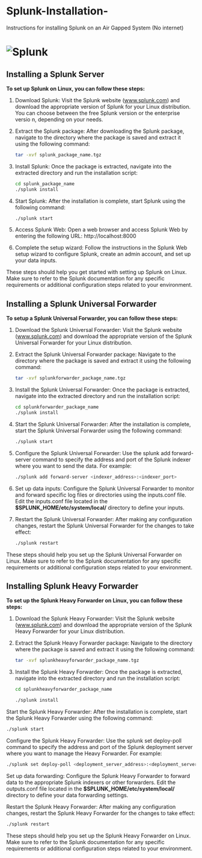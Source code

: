 # Splunk-Installation-
Instructions for installing Splunk on an Air Gapped System (No internet)

# ![Splunk](![splunk-white-black-bg](https://github.com/PracticePrivacy/Splunk-Installation-/assets/156040138/c1c24e3f-b01d-47af-9cbc-954af1de160f)) 
## Installing a Splunk Server

**To set up Splunk on Linux, you can follow these steps:**

1. Download Splunk: Visit the Splunk website (www.splunk.com) and download the appropriate version of Splunk for your Linux distribution. You can choose between the free Splunk version or the enterprise versio n, depending on your needs.

2. Extract the Splunk package: After downloading the Splunk package, navigate to the directory where the package is saved and extract it using the following command:
   ```bash
   tar -xvf splunk_package_name.tgz
   ```

3. Install Splunk: Once the package is extracted, navigate into the extracted directory and run the installation script:
   ```bash
   cd splunk_package_name
   ./splunk install
   ```

4. Start Splunk: After the installation is complete, start Splunk using the following command:
   ```bash
   ./splunk start
   ```

5. Access Splunk Web: Open a web browser and access Splunk Web by entering the following URL: http://localhost:8000


6. Complete the setup wizard: Follow the instructions in the Splunk Web setup wizard to configure Splunk, create an admin account, and set up your data inputs.

These steps should help you get started with setting up Splunk on Linux. Make sure to refer to the Splunk documentation for any specific requirements or additional configuration steps related to your environment.

[def]: splunk-white-black-bg.png

## Installing a Splunk Universal Forwarder 
**To setup a Splunk Universal Forwarder, you can follow these steps:**


1. Download the Splunk Universal Forwarder: Visit the Splunk website (www.splunk.com) and download the appropriate version of the Splunk Universal Forwarder for your Linux distribution.

2. Extract the Splunk Universal Forwarder package: Navigate to the directory where the package is saved and extract it using the following command:

   ```bash
   tar -xvf splunkforwarder_package_name.tgz
   ```

3. Install the Splunk Universal Forwarder: Once the package is extracted, navigate into the extracted directory and run the installation script:

   ```bash
   cd splunkforwarder_package_name
   ./splunk install
   ```

4. Start the Splunk Universal Forwarder: After the installation is complete, start the Splunk Universal Forwarder using the following command:

   ```bash
   ./splunk start
   ```

5. Configure the Splunk Universal Forwarder: Use the splunk add forward-server command to specify the address and port of the Splunk indexer where you want to send the data. For example:

   ```bash
   ./splunk add forward-server <indexer_address>:<indexer_port>
   ```

6. Set up data inputs: Configure the Splunk Universal Forwarder to monitor and forward specific log files or directories using the inputs.conf file. Edit the inputs.conf file located in the **$SPLUNK_HOME/etc/system/local/** directory to define your inputs.

7. Restart the Splunk Universal Forwarder: After making any configuration changes, restart the Splunk Universal Forwarder for the changes to take effect:

   ```bash
   ./splunk restart
   ```

These steps should help you set up the Splunk Universal Forwarder on Linux. Make sure to refer to the Splunk documentation for any specific requirements or additional configuration steps related to your environment.

## Installing Splunk Heavy Forwarder

 **To set up the Splunk Heavy Forwarder on Linux, you can follow these steps:**


1. Download the Splunk Heavy Forwarder: Visit the Splunk website (www.splunk.com) and download the appropriate version of the Splunk Heavy Forwarder for your Linux distribution.

2. Extract the Splunk Heavy Forwarder package: Navigate to the directory where the package is saved and extract it using the following command:

   ```bash
   tar -xvf splunkheavyforwarder_package_name.tgz
   ```

3. Install the Splunk Heavy Forwarder: Once the package is extracted, navigate into the extracted directory and run the installation script:

   ```bash
   cd splunkheavyforwarder_package_name

   ./splunk install
   ```

Start the Splunk Heavy Forwarder: After the installation is complete, start the Splunk Heavy Forwarder using the following command:

```bash
./splunk start
```

Configure the Splunk Heavy Forwarder: Use the splunk set deploy-poll command to specify the address and port of the Splunk deployment server where you want to manage the Heavy Forwarder. For example:


```bash
./splunk set deploy-poll <deployment_server_address>:<deployment_server_port>
```

Set up data forwarding: Configure the Splunk Heavy Forwarder to forward data to the appropriate Splunk indexers or other forwarders. Edit the outputs.conf file located in the **$SPLUNK_HOME/etc/system/local/** directory to define your data forwarding settings.

Restart the Splunk Heavy Forwarder: After making any configuration changes, restart the Splunk Heavy Forwarder for the changes to take effect:

```bash
./splunk restart
```

These steps should help you set up the Splunk Heavy Forwarder on Linux. Make sure to refer to the Splunk documentation for any specific requirements or additional configuration steps related to your environment.

